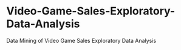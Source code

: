# Video-Game-Sales-Exploratory-Data-Analysis
Data Mining of Video Game Sales Exploratory Data Analysis
